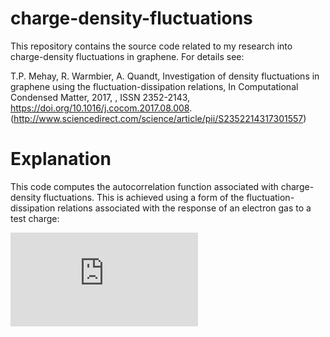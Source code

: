 # charge-density-fluctuations
This repository contains the source code related to my research into charge-density fluctuations
in graphene. For details see: 

T.P. Mehay, R. Warmbier, A. Quandt, Investigation of density fluctuations in graphene using the fluctuation-dissipation relations, In Computational Condensed Matter, 2017, , ISSN 2352-2143, https://doi.org/10.1016/j.cocom.2017.08.008.
(http://www.sciencedirect.com/science/article/pii/S2352214317301557)

# Explanation
This code computes the autocorrelation function associated with charge-density fluctuations. This is achieved using a form of the fluctuation-dissipation relations associated with the response of an electron gas to a test charge:

![acf](http://latex.codecogs.com/gif.latex?%5Cleft%20%5Clangle%20%5Crho_%7Bq%7D%28t%29%5Crho%5E%7B%5Cdagger%7D_%7Bq%7D%20%280%29%5Cright%20%5Crangle%20%3D%20%5Cfrac%7Bq%5E%7B2%7D%7D%7B2%20e%5E%7B2%7D%7D%20%5Cint%20d%5Comega%20e%5E%7Bi%20%5Comega%20t%7D%20%5Cfrac%7B%5CIm%20%5C%7B%5Cepsilon%5E%7B-1%7D%28%5Comega%2C%20%5Ctextbf%7Bq%7D%29%5C%7D%7D%7Be%5E%7B-%5Cbeta%20%5Chbar%20%5Comega%7D%20-%201%7D)
